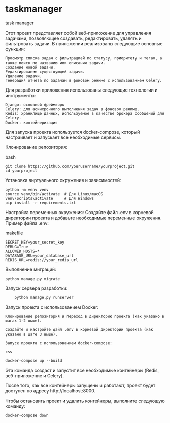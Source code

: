 # taskmanager
task manager

Этот проект представляет собой веб-приложение для управления задачами, позволяющее создавать, редактировать, удалять и фильтровать задачи. В приложении реализованы следующие основные функции:

    Просмотр списка задач с фильтрацией по статусу, приоритету и тегам, а также поиск по названию или описанию задачи.
    Создание новой задачи.
    Редактирование существующей задачи.
    Удаление задачи.
    Генерация отчета по задачам в фоновом режиме с использованием Celery.

Для разработки приложения использованы следующие технологии и инструменты:

    Django: основной фреймворк
    Celery: для асинхронного выполнения задач в фоновом режиме.
    Redis: хранилище данных, используемое в качестве брокера сообщений для Celery.
    Docker: контейнеризация

Для запуска проекта используется docker-compose, который настраивает и запускает все необходимые сервисы.

Клонирование репозитория:

bash

```
git clone https://github.com/yourusername/yourproject.git
cd yourproject

```
Установка виртуального окружения и зависимостей:


```
python -m venv venv
source venv/bin/activate  # Для Linux/macOS
venv\Scripts\activate     # Для Windows
pip install -r requirements.txt

```
Настройка переменных окружения:
Создайте файл .env в корневой директории проекта и добавьте необходимые переменные окружения. Пример файла .env:

makefile

```
SECRET_KEY=your_secret_key
DEBUG=True
ALLOWED_HOSTS=*
DATABASE_URL=your_database_url
REDIS_URL=redis://your_redis_url

```
Выполнение миграций:

```
python manage.py migrate

```
Запуск сервера разработки:

```
    python manage.py runserver

```
Запуск проекта с использованием Docker:

    Клонирование репозитория и переход в директорию проекта (как указано в шагах 1-2 выше).

    Создайте и настройте файл .env в корневой директории проекта (как указано в шаге 3 выше).

    Запуск проекта с использованием docker-compose:

    css

```
docker-compose up --build

```
Эта команда создаст и запустит все необходимые контейнеры (Redis, веб-приложение и Celery).

После того, как все контейнеры запущены и работают, проект будет доступен по адресу http://localhost:8000.

Чтобы остановить проект и удалить контейнеры, выполните следующую команду:

```
docker-compose down

```
